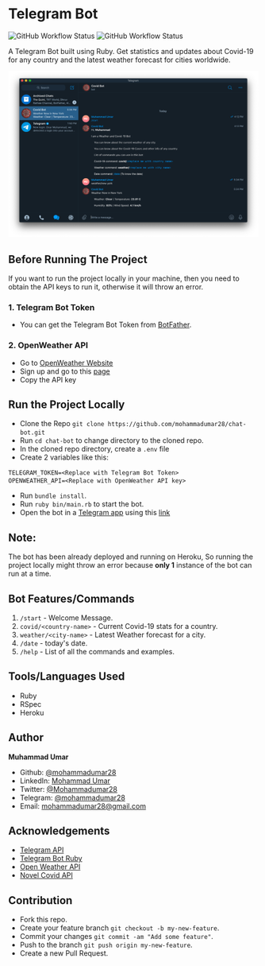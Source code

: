 # Telegram Bot

![GitHub Workflow Status](https://img.shields.io/github/workflow/status/mohammadumar28/chat-bot/Tests?label=RSpec)  ![GitHub Workflow Status](https://img.shields.io/github/workflow/status/mohammadumar28/chat-bot/Linters?label=RuboCop)

A Telegram Bot built using Ruby. Get statistics and updates about Covid-19 for any country and the latest weather forecast for cities worldwide.

![screenshot](./assets/screenshot.png)

## Before Running The Project

If you want to run the project locally in your machine, then you need to obtain the API keys to run it, otherwise it will throw an error.

### 1. Telegram Bot Token

* You can get the Telegram Bot Token from [BotFather](https://core.telegram.org/bots#6-botfather).

### 2. OpenWeather API

* Go to [OpenWeather Website](https://openweathermap.org/)
* Sign up and go to this [page](https://home.openweathermap.org/api_keys)
* Copy the API key

## Run the Project Locally

* Clone the Repo `git clone https://github.com/mohammadumar28/chat-bot.git`
* Run `cd chat-bot` to change directory to the cloned repo.
* In the cloned repo directory, create a `.env` file
* Create 2 variables like this:

```
TELEGRAM_TOKEN=<Replace with Telegram Bot Token>
OPENWEATHER_API=<Replace with OpenWeather API key>
```
* Run `bundle install`.
* Run `ruby bin/main.rb` to start the bot.
* Open the bot in a [Telegram app](https://telegram.org/apps) using this [link](https://t.me/chingani_bot)

## Note:

The bot has been already deployed and running on Heroku, So running the project locally might throw an error because **only 1** instance of the bot can run at a time.

## Bot Features/Commands

1. `/start` - Welcome Message.
2. `covid/<country-name>` - Current Covid-19 stats for a country.
3. `weather/<city-name>` - Latest Weather forecast for a city.
4. `/date` - today's date.
5. `/help` - List of all the commands and examples.

## Tools/Languages Used

* Ruby
* RSpec
* Heroku

## Author

**Muhammad Umar**
- Github: [@mohammadumar28](https://github.com/mohammadumar28)
- LinkedIn: [Mohammad Umar](https://www.linkedin.com/in/mohammadumar28/)
- Twitter: [@Mohammadumar28](https://twitter.com/Mohammadumar28)
- Telegram: [@mohammadumar28](https://t.me/mohammadumar28)
- Email: [mohammadumar28@gmail.com](mailto:mohammadumar28@gmail.com)

## Acknowledgements

* [Telegram API](https://core.telegram.org/api)
* [Telegram Bot Ruby](https://github.com/atipugin/telegram-bot-ruby)
* [Open Weather API](https://openweathermap.org/)
* [Novel Covid API](https://github.com/NovelCOVID/API)

## Contribution

* Fork this repo.
* Create your feature branch `git checkout -b my-new-feature`.
* Commit your changes `git commit -am "Add some feature"`.
* Push to the branch `git push origin my-new-feature`.
* Create a new Pull Request.
